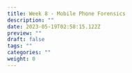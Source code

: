 ```yaml
---
title: Week 8 - Mobile Phone Forensics
description: ""
date: 2023-05-19T02:58:15.122Z
preview: ""
draft: false
tags: ""
categories: ""
weight: 0
---
```

#